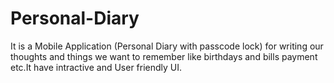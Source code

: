 # Personal-Diary
It is a Mobile Application (Personal Diary with passcode lock) for writing our thoughts and things we want to remember like birthdays and bills payment etc.It have intractive and User friendly UI. 
